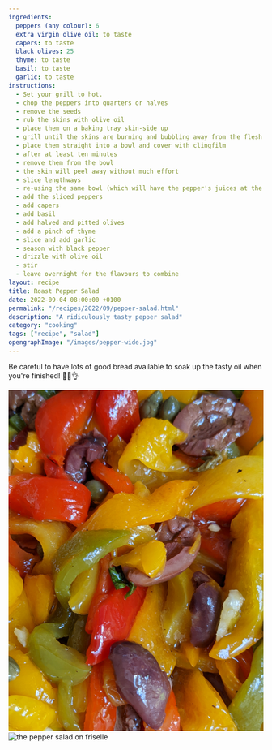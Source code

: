 ```yaml
---
ingredients:
  peppers (any colour): 6
  extra virgin olive oil: to taste
  capers: to taste
  black olives: 25
  thyme: to taste
  basil: to taste
  garlic: to taste
instructions:
  - Set your grill to hot.
  - chop the peppers into quarters or halves
  - remove the seeds 
  - rub the skins with olive oil
  - place them on a baking tray skin-side up
  - grill until the skins are burning and bubbling away from the flesh
  - place them straight into a bowl and cover with clingfilm
  - after at least ten minutes
  - remove them from the bowl
  - the skin will peel away without much effort
  - slice lengthways
  - re-using the same bowl (which will have the pepper's juices at the bottom)
  - add the sliced peppers
  - add capers
  - add basil
  - add halved and pitted olives
  - add a pinch of thyme
  - slice and add garlic
  - season with black pepper
  - drizzle with olive oil
  - stir
  - leave overnight for the flavours to combine
layout: recipe
title: Roast Pepper Salad
date: 2022-09-04 08:00:00 +0100
permalink: "/recipes/2022/09/pepper-salad.html"
description: "A ridiculously tasty pepper salad"
category: "cooking"
tags: ["recipe", "salad"]
opengraphImage: "/images/pepper-wide.jpg"
---
```


Be careful to have lots of good bread available to soak up the tasty oil when you're finished! 👩‍🍳👌

![the pepper salad in a bowl](/images/pepper-1.jpg)
![the pepper salad on friselle](/images/pepper-2.jpg)